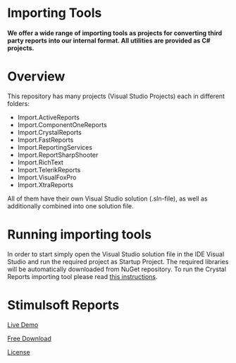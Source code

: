 # Importing Tools

#### We offer a wide range of importing tools as projects for converting third party reports into our internal format. All utilities are provided as C# projects.

# Overview
This repository has many projects (Visual Studio Projects) each in different folders:
* Import.ActiveReports
* Import.ComponentOneReports
* Import.CrystalReports
* Import.FastReports
* Import.ReportingServices
* Import.ReportSharpShooter
* Import.RichText
* Import.TelerikReports
* Import.VisualFoxPro
* Import.XtraReports

All of them have their own Visual Studio solution (.sln-file), as well as additionally combined into one solution file.

# Running importing tools
In order to start simply open the Visual Studio solution file in the IDE Visual Studio and run the required project as Startup Project. The required libraries will be automatically downloaded from NuGet repository. To run the Crystal Reports importing tool please read [this instructions](Import.CrystalReports/README.md).

# Stimulsoft Reports

[Live Demo](http://demo.stimulsoft.com/#Net)

[Free Download](https://www.stimulsoft.com/en/downloads)

[License](LICENSE.md)